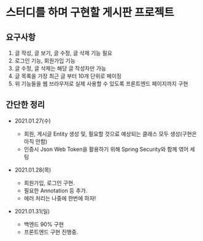 # 스터디를 하며 구현할 게시판 프로젝트

## 요구사항
  1. 글 작성, 글 보기, 글 수정, 글 삭제 기능 필요
  2. 로그인 기능, 회원가입 기능
  3. 글 수정, 글 삭제는 해당 글 작성자만 가능
  4. 글 목록을 가장 최근 글 부터 10개 단위로 페이징
  5. 위 기능들을 웹 브라우저로 실제 사용할 수 있도록 프론트엔드 페이지까지 구현

## 간단한 정리
- 2021.01.27(수)
  - 회원, 게시글 Entity 생성 및, 필요할 것으료 예상되는 클래스 모두 생성(구현은 아직 안함)
  - 인증시 Json Web Token을 활용하기 위해 Spring Security와 함께 엮어 세팅
  
- 2021.01.28(목)
  - 회원가입, 로그인 구현.
  - 필요한 Annotation 등 추가.
  - 에러 처리는 나중에 한번에 하자!

- 2021.01.31(일)
  - 백엔드 90% 구현
  - 프론트엔드 구현 진행중.
